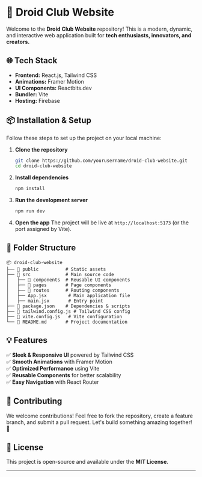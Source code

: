 # 🚀 Droid Club Website

Welcome to the **Droid Club Website** repository! This is a modern, dynamic, and interactive web application built for **tech enthusiasts, innovators, and creators.**

## 🌐 Tech Stack

- **Frontend:** React.js, Tailwind CSS
- **Animations:** Framer Motion
- **UI Components:** Reactbits.dev
- **Bundler:** Vite
- **Hosting:** Firebase

## 📦 Installation & Setup

Follow these steps to set up the project on your local machine:

1. **Clone the repository**

   ```bash
   git clone https://github.com/yourusername/droid-club-website.git
   cd droid-club-website
   ```

2. **Install dependencies**

   ```bash
   npm install
   ```

3. **Run the development server**

   ```bash
   npm run dev
   ```

4. **Open the app**
   The project will be live at `http://localhost:5173` (or the port assigned by Vite).

## 📂 Folder Structure

```
📦 droid-club-website
├── 📂 public          # Static assets
├── 📂 src             # Main source code
│   ├── 📂 components  # Reusable UI components
│   ├── 📂 pages       # Page components
│   ├── 📂 routes      # Routing components
│   ├── App.jsx        # Main application file
│   ├── main.jsx       # Entry point
├── 📄 package.json    # Dependencies & scripts
├── 📄 tailwind.config.js # Tailwind CSS config
├── 📄 vite.config.js   # Vite configuration
└── 📄 README.md       # Project documentation
```

## 💡 Features

✅ **Sleek & Responsive UI** powered by Tailwind CSS\
✅ **Smooth Animations** with Framer Motion\
✅ **Optimized Performance** using Vite\
✅ **Reusable Components** for better scalability\
✅ **Easy Navigation** with React Router

## 🤝 Contributing

We welcome contributions! Feel free to fork the repository, create a feature branch, and submit a pull request. Let's build something amazing together! 🚀

## 📜 License

This project is open-source and available under the **MIT License**.

---

